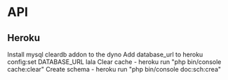 # API

## Heroku
Install mysql cleardb addon to the dyno
Add database_url to heroku config:set DATABASE_URL lala
Clear cache - heroku run "php bin/console cache:clear"
Create schema - heroku run "php bin/console doc:sch:crea"
